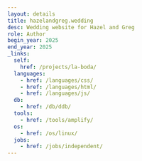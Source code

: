 ```yaml
---
layout: details
title: hazelandgreg.wedding
desc: Wedding website for Hazel and Greg
role: Author
begin_year: 2025
end_year: 2025
_links:
  self:
    href: /projects/la-boda/
  languages:
    - href: /languages/css/
    - href: /languages/html/
    - href: /languages/js/
  db:
    - href: /db/ddb/
  tools:
    - href: /tools/amplify/
  os:
    - href: /os/linux/
  jobs:
    - href: /jobs/independent/
---
```


